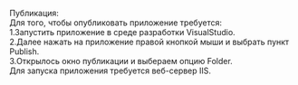 Публикация:<br>
Для того, чтобы опубликовать приложение требуется:<br>
1.Запустить приложение в среде разработки VisualStudio.<br>
2.Далее нажать на приложение правой кнопкой мыши и выбрать пункт Publish.<br>
3.Открылось окно публикации и выбераем опцию Folder.<br>
Для запуска приложения требуется веб-сервер IIS.

